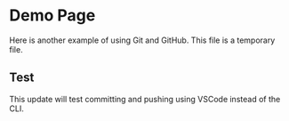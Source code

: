 # Demo Page

Here is another example of using Git and GitHub. This file is a temporary file.

## Test

This update will test committing and pushing using VSCode instead of the CLI.